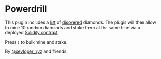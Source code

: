 # Powerdrill

This plugin includes a [list](./entities.json) of [disovered](./discover.ts) diamonds.
The plugin will then allow to mine 10 random diamonds and stake them at the same time via
a deployed [Solidity contract](Multi2.sol).

Press `J` to bulk mine and stake.

By [@devloper_xyz](https://twitter.com/devloper_xyz) and friends.

